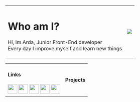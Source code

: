 <table>
  <tr>
    <td>
      <h1>Who am I?</h1>
      <p>
       Hi, Im Arda, Junior Front-End developer<br>
       Every day I improve myself and learn new things
      </p>
    </td>
    <td>
      <img src="https://github-readme-stats.vercel.app/api?username=ardasarico&&show_icons=true&theme=radical">
    </td>
  </tr>
</table>
<table>
  <tr>
    <td>
      <h4>Links</h4>
      <a href="https://www.linkedin.com/in/arda-sar%C4%B1-019a29237/"><img width="30" height="30" src="https://imgyukle.com/f/2022/06/12/Vxx4ix.png"></a>
      <a href="https://www.instagram.com/ardasarico/"><img width="30" height="30" src="https://imgyukle.com/f/2022/06/12/Vxxbyv.png"></a>
      <a href="https://discord.gg/659fPygfXE"><img width="30" height="30" src="https://imgyukle.com/f/2022/06/12/VxxFmY.png"></a>
      <a href="https://www.fiverr.com/ardasarico?up_rollout=true"><img width="30" height="30" src="https://imgyukle.com/f/2022/06/12/VxxM40.png"></a>
      <a href="mailto:sariarda5858@gmail.com"><img width="30" height="30" src="https://imgyukle.com/f/2022/06/12/Vxx6l6.png"></a>
    </td>
    <td>
      <h4>Projects</h4>
    </td>
  </tr>
</table>
